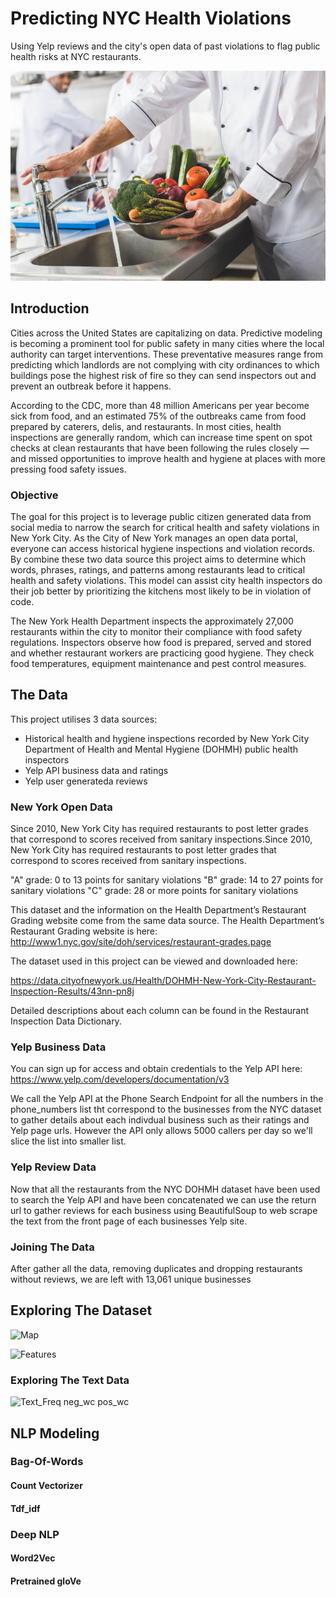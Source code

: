 # Predicting NYC Health Violations

Using Yelp reviews and the city's open data of past violations to flag public health risks at NYC restaurants.

![Kitchen](images/Food-Safety-Introduction.jpeg)

## Introduction

Cities across the United States are capitalizing on data. Predictive modeling is becoming a prominent tool for public safety in many cities where the local authority can target interventions. These preventative measures range from predicting which landlords are not complying with city ordinances to which buildings pose the highest risk of fire so they can send inspectors out and prevent an outbreak before it happens.

According to the CDC, more than 48 million Americans per year become sick from food, and an estimated 75% of the outbreaks came from food prepared by caterers, delis, and restaurants. In most cities, health inspections are generally random, which can increase time spent on spot checks at clean restaurants that have been following the rules closely — and missed opportunities to improve health and hygiene at places with more pressing food safety issues.

### Objective

The goal for this project is to leverage public citizen generated data from social media to narrow the search for critical health and safety violations in New York City. As the City of New York manages an open data portal, everyone can access historical hygiene inspections and violation records. By combine these two data source this project aims to determine which words, phrases, ratings, and patterns among restaurants lead to critical health and safety violations. This model can assist city health inspectors do their job better by prioritizing the kitchens most likely to be in violation of code.

The New York Health Department inspects the approximately 27,000 restaurants within the city to monitor their compliance with food safety regulations. Inspectors observe how food is prepared, served and stored and whether restaurant workers are practicing good hygiene. They check food temperatures, equipment maintenance and pest control measures.

## The Data

This project utilises 3 data sources:
* Historical health and hygiene inspections recorded by New York City Department of Health and Mental Hygiene (DOHMH) public health inspectors
* Yelp API business data and ratings 
* Yelp user generateda reviews




### New York Open Data

Since 2010, New York City has required restaurants to post letter grades that correspond to scores received from sanitary inspections.Since 2010, New York City has required restaurants to post letter grades that correspond to scores received from sanitary inspections.

"A" grade: 0 to 13 points for sanitary violations
"B" grade: 14 to 27 points for sanitary violations
"C" grade: 28 or more points for sanitary violations


This dataset and the information on the Health Department’s Restaurant Grading website come from the same data source. The Health Department’s Restaurant Grading website is here: http://www1.nyc.gov/site/doh/services/restaurant-grades.page

The dataset used in this project can be viewed and downloaded  here:

https://data.cityofnewyork.us/Health/DOHMH-New-York-City-Restaurant-Inspection-Results/43nn-pn8j

Detailed descriptions about each column can be found in the Restaurant Inspection Data Dictionary.

### Yelp Business Data

You can sign up for access and obtain credentials to the Yelp API here: 
https://www.yelp.com/developers/documentation/v3

We call the Yelp API at the Phone Search Endpoint for all the numbers in the phone_numbers list tht correspond to the businesses from the NYC dataset to gather details about each indivdual business such as their ratings and Yelp page urls. 
However the API only allows 5000 callers per day so we'll slice the list into smaller list.


### Yelp Review Data

Now that all the restaurants from the NYC DOHMH dataset have been used to search the Yelp API and have been concatenated we can use the return url to gather reviews for each business using BeautifulSoup to web scrape the text from the front page of each businesses Yelp site.


### Joining The Data
After gather all the data, removing duplicates and dropping restaurants without reviews, we are left with 13,061 unique businesses


## Exploring The Dataset


![Map](images/restaurant_map.jpeg)

![Features](images/target_v_features.jpeg)


### Exploring The Text Data
![Text_Freq](images/freq_text.jpeg)
neg_wc
pos_wc


## NLP Modeling

### Bag-Of-Words

#### Count Vectorizer

#### Tdf_idf

### Deep NLP

#### Word2Vec
#### Pretrained gloVe

